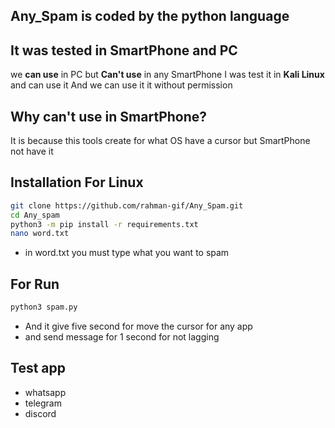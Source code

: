 ## Any_Spam is coded by the python language



## It was tested in SmartPhone and PC
we **can use** in PC but **Can't use** in any SmartPhone
I was test it in **Kali Linux** and can use it
And we can use it it without permission

## Why can't use in SmartPhone?
It is because this tools create for what OS have a cursor but SmartPhone not have it


## Installation For Linux
```bash
git clone https://github.com/rahman-gif/Any_Spam.git
cd Any_spam
python3 -m pip install -r requirements.txt
nano word.txt
```

* in word.txt you must type what you want to spam

## For Run
```bash
python3 spam.py
```
* And it give five second for move the cursor for any app
* and send message for 1 second for not lagging

## Test app
* whatsapp
* telegram
* discord
